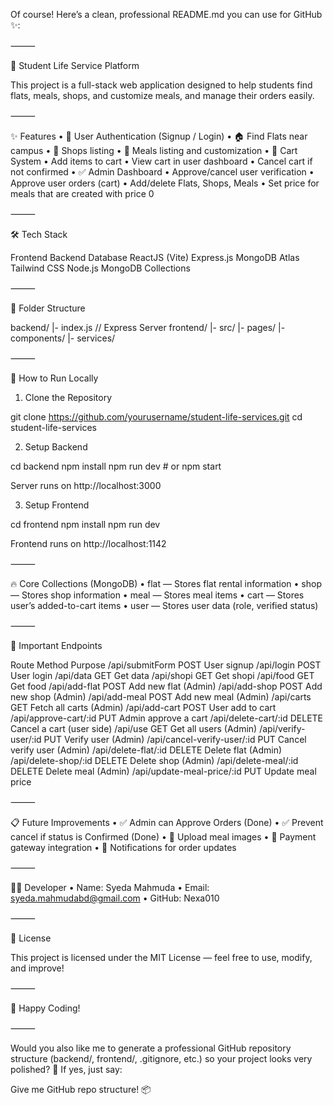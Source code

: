 Of course!
Here’s a clean, professional README.md you can use for GitHub ✨:

⸻

🏡 Student Life Service Platform

This project is a full-stack web application designed to help students find flats, meals, shops, and customize meals, and manage their orders easily.

⸻

✨ Features
	•	🔐 User Authentication (Signup / Login)
	•	🏠 Find Flats near campus
	•	🛒 Shops listing
	•	🍛 Meals listing and customization
	•	🎯 Cart System
	•	Add items to cart
	•	View cart in user dashboard
	•	Cancel cart if not confirmed
	•	✅ Admin Dashboard
	•	Approve/cancel user verification
	•	Approve user orders (cart)
	•	Add/delete Flats, Shops, Meals
	•	Set price for meals that are created with price 0

⸻

🛠️ Tech Stack

Frontend	Backend	Database
ReactJS (Vite)	Express.js	MongoDB Atlas
Tailwind CSS	Node.js	MongoDB Collections



⸻

📂 Folder Structure

backend/
  |- index.js          // Express Server
frontend/
  |- src/
      |- pages/
      |- components/
      |- services/



⸻

🚀 How to Run Locally

1. Clone the Repository

git clone https://github.com/yourusername/student-life-services.git
cd student-life-services

2. Setup Backend

cd backend
npm install
npm run dev  # or npm start

Server runs on http://localhost:3000

3. Setup Frontend

cd frontend
npm install
npm run dev

Frontend runs on http://localhost:1142

⸻

🔥 Core Collections (MongoDB)
	•	flat — Stores flat rental information
	•	shop — Stores shop information
	•	meal — Stores meal items
	•	cart — Stores user’s added-to-cart items
	•	user — Stores user data (role, verified status)

⸻

🧠 Important Endpoints

Route	Method	Purpose
/api/submitForm	POST	User signup
/api/login	POST	User login
/api/data	GET	Get data
/api/shopi	GET	Get shopi
/api/food	GET	Get food
/api/add-flat	POST	Add new flat (Admin)
/api/add-shop	POST	Add new shop (Admin)
/api/add-meal	POST	Add new meal (Admin)
/api/carts	GET	Fetch all carts (Admin)
/api/add-cart	POST	User add to cart
/api/approve-cart/:id	PUT	Admin approve a cart
/api/delete-cart/:id	DELETE	Cancel a cart (user side)
/api/use	GET	Get all users (Admin)
/api/verify-user/:id	PUT	Verify user (Admin)
/api/cancel-verify-user/:id	PUT	Cancel verify user (Admin)
/api/delete-flat/:id	DELETE	Delete flat (Admin)
/api/delete-shop/:id	DELETE	Delete shop (Admin)
/api/delete-meal/:id	DELETE	Delete meal (Admin)
/api/update-meal-price/:id	PUT	Update meal price



⸻

📋 Future Improvements
	•	✅ Admin can Approve Orders (Done)
	•	✅ Prevent cancel if status is Confirmed (Done)
	•	🚀 Upload meal images
	•	🚀 Payment gateway integration
	•	🚀 Notifications for order updates

⸻

👨‍💻 Developer
	•	Name: Syeda Mahmuda
	•	Email: syeda.mahmudabd@gmail.com
	•	GitHub: Nexa010

⸻

📜 License

This project is licensed under the MIT License — feel free to use, modify, and improve!

⸻

🚀 Happy Coding!

⸻

Would you also like me to generate a professional GitHub repository structure (backend/, frontend/, .gitignore, etc.) so your project looks very polished? 🌟
If yes, just say:

Give me GitHub repo structure! 📦
